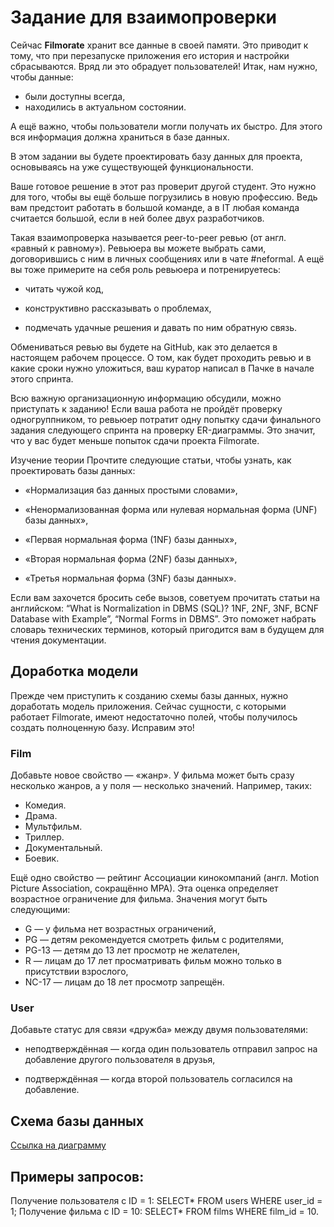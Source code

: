 # **Задание для взаимопроверки**
Сейчас **Filmorate** хранит все данные в своей памяти. Это приводит к тому, что при перезапуске приложения его история и настройки сбрасываются. Вряд ли это обрадует пользователей!
Итак, нам нужно, чтобы данные:

- были доступны всегда,
- находились в актуальном состоянии.

А ещё важно, чтобы пользователи могли получать их быстро. Для этого вся информация должна храниться в базе данных.

В этом задании вы будете проектировать базу данных для проекта, основываясь на уже существующей функциональности.

Ваше готовое решение в этот раз проверит другой студент. Это нужно для того, чтобы вы ещё больше погрузились в новую профессию. Ведь вам предстоит работать в большой команде, а в IT любая команда считается большой, если в ней более двух разработчиков.

Такая взаимопроверка называется peer-to-peer ревью (от англ. «равный к равному»). Ревьюера вы можете выбрать сами, договорившись с ним в личных сообщениях или в чате #neformal. А ещё вы тоже примерите на себя роль ревьюера и потренируетесь:

- читать чужой код,

- конструктивно рассказывать о проблемах,

- подмечать удачные решения и давать по ним обратную связь.

Обмениваться ревью вы будете на GitHub, как это делается в настоящем рабочем процессе. О том, как будет проходить ревью и в какие сроки нужно уложиться, ваш куратор написал в Пачке в начале этого спринта.

Всю важную организационную информацию обсудили, можно приступать к заданию!
Если ваша работа не пройдёт проверку одногруппником, то ревьюер потратит одну попытку сдачи финального задания следующего спринта на проверку ER-диаграммы. Это значит, что у вас будет меньше попыток сдачи проекта Filmorate.


Изучение теории
Прочтите следующие статьи, чтобы узнать, как проектировать базы данных:

- «Нормализация баз данных простыми словами»,

- «Ненормализованная форма или нулевая нормальная форма (UNF) базы данных»,

- «Первая нормальная форма (1NF) базы данных»,

- «Вторая нормальная форма (2NF) базы данных»,

- «Третья нормальная форма (3NF) базы данных».

Если вам захочется бросить себе вызов, советуем прочитать статьи на английском:
“What is Normalization in DBMS (SQL)? 1NF, 2NF, 3NF, BCNF Database with Example”,
“Normal Forms in DBMS”.
Это поможет набрать словарь технических терминов, который пригодится вам в будущем для чтения документации.

## Доработка модели
Прежде чем приступить к созданию схемы базы данных, нужно доработать модель приложения. Сейчас сущности, с которыми работает Filmorate, имеют недостаточно полей, чтобы получилось создать полноценную базу. Исправим это!
### Film
Добавьте новое свойство — «жанр». У фильма может быть сразу несколько жанров, а у поля — несколько значений. Например, таких:

- Комедия.
- Драма.
- Мультфильм.
- Триллер.
- Документальный.
- Боевик.

Ещё одно свойство — рейтинг Ассоциации кинокомпаний (англ. Motion Picture Association, сокращённо МРА). Эта оценка определяет возрастное ограничение для фильма. Значения могут быть следующими:

- G — у фильма нет возрастных ограничений,
- PG — детям рекомендуется смотреть фильм с родителями,
- PG-13 — детям до 13 лет просмотр не желателен,
- R — лицам до 17 лет просматривать фильм можно только в присутствии взрослого,
- NC-17 — лицам до 18 лет просмотр запрещён.

### User
Добавьте статус для связи «дружба» между двумя пользователями:

- неподтверждённая — когда один пользователь отправил запрос на добавление другого пользователя в друзья,


- подтверждённая — когда второй пользователь согласился на добавление.

## Cхема базы данных

[Ссылка на диаграмму](https://dbdiagram.io/d/68961f3ddd90d178651f9038)

## Примеры запросов:

Получение пользователя с ID = 1:
SELECT*
FROM users
WHERE user_id = 1;
Получение фильма с ID = 10:
SELECT*
FROM films
WHERE film_id = 10.
